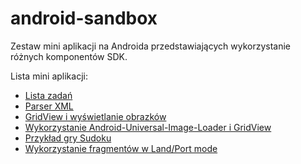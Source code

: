 android-sandbox
===============

Zestaw mini aplikacji na Androida przedstawiających wykorzystanie różnych komponentów SDK.

Lista mini aplikacji:

* [Lista zadań](TaskList)
* [Parser XML](HttpParseXml)
* [GridView i wyświetlanie obrazków](SimpleGridViewImages)
* [Wykorzystanie Android-Universal-Image-Loader i GridView](UniversalGridViewimages)
* [Przykład gry Sudoku](Sudoku)
* [Wykorzystanie fragmentów w Land/Port mode](FragmentsSwitch)
